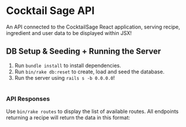 # Cocktail Sage API

An API connected to the CocktailSage React application, serving recipe, ingredient and user data to be displayed within JSX!

## DB Setup & Seeding + Running the Server
1. Run `bundle install` to install dependencies.
2. Run `bin/rake db:reset` to create, load and seed the database.
3. Run the server using `rails s -b 0.0.0.0`!

#
### API Responses

Use `bin/rake routes` to display the list of available routes. All endpoints returning a recipe will return the data in this format:

